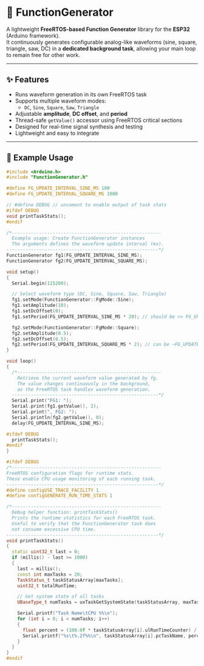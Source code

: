 # 📘 FunctionGenerator

A lightweight **FreeRTOS-based Function Generator** library for the **ESP32** (Arduino framework).  
It continuously generates configurable analog-like waveforms (sine, square, triangle, saw, DC) in a **dedicated background task**, allowing your main loop to remain free for other work.

---

## ✨ Features

- Runs waveform generation in its own FreeRTOS task  
- Supports multiple waveform modes:
  - `DC`, `Sine`, `Square`, `Saw`, `Triangle`
- Adjustable **amplitude**, **DC offset**, and **period**
- Thread-safe `getValue()` accessor using FreeRTOS critical sections  
- Designed for real-time signal synthesis and testing
- Lightweight and easy to integrate

---

## 🧩 Example Usage

```cpp
#include <Arduino.h>
#include "FunctionGenerator.h"

#define FG_UPDATE_INTERVAL_SINE_MS 100
#define FG_UPDATE_INTERVAL_SQUARE_MS 1000

// #define DEBUG // uncoment to enable output of task stats
#ifdef DEBUG
void printTaskStats();
#endif

/*-------------------------------------------------------
  Example usage: Create FunctionGenerator instances
  The arguments defines the waveform update interval (ms).
--------------------------------------------------------*/
FunctionGenerator fg1(FG_UPDATE_INTERVAL_SINE_MS);
FunctionGenerator fg2(FG_UPDATE_INTERVAL_SQUARE_MS);

void setup()
{
  Serial.begin(115200);  

  // Select waveform type (DC, Sine, Square, Saw, Triangle)
  fg1.setMode(FunctionGenerator::FgMode::Sine); 
  fg1.setAmplitude(10);
  fg1.setDcOffset(0);
  fg1.setPeriod(FG_UPDATE_INTERVAL_SINE_MS * 20); // should be >> FG_UPDATE_INTERVAL_MS for sine wave

  fg2.setMode(FunctionGenerator::FgMode::Square);
  fg2.setAmplitude(0.5);
  fg2.setDcOffset(0.5);
  fg2.setPeriod(FG_UPDATE_INTERVAL_SQUARE_MS * 2); // can be ~FG_UPDATE_INTERVAL_MS *2 for square wave
}

void loop()
{
  /*-----------------------------------------------------
    Retrieve the current waveform value generated by fg.
    The value changes continuously in the background,
    as the FreeRTOS task handles waveform generation.
  ------------------------------------------------------*/
  Serial.print("FG1: ");
  Serial.print(fg1.getValue(), 2);
  Serial.print(", FG2: ");
  Serial.println(fg2.getValue(), 0);
  delay(FG_UPDATE_INTERVAL_SINE_MS);

#ifdef DEBUG
  printTaskStats();
#endif
}

#ifdef DEBUG
/*-------------------------------------------------------
FreeRTOS configuration flags for runtime stats.
These enable CPU usage monitoring of each running task.
--------------------------------------------------------*/
#define configUSE_TRACE_FACILITY 1
#define configGENERATE_RUN_TIME_STATS 1

/*-------------------------------------------------------
  Debug helper function: printTaskStats()
  Prints the runtime statistics for each FreeRTOS task.
  Useful to verify that the FunctionGenerator task does
  not consume excessive CPU time.
--------------------------------------------------------*/
void printTaskStats()
{
  static uint32_t last = 0;
  if (millis() - last >= 1000)
  {
    last = millis();
    const int maxTasks = 20;
    TaskStatus_t taskStatusArray[maxTasks];
    uint32_t totalRunTime;

    // Get system state of all tasks
    UBaseType_t numTasks = uxTaskGetSystemState(taskStatusArray, maxTasks, &totalRunTime);

    Serial.printf("Task Name\tCPU %%\n");
    for (int i = 0; i < numTasks; i++)
    {
      float percent = (100.0f * taskStatusArray[i].ulRunTimeCounter) / totalRunTime;
      Serial.printf("%s\t%.2f%%\n", taskStatusArray[i].pcTaskName, percent);
    }
  }
}
#endif